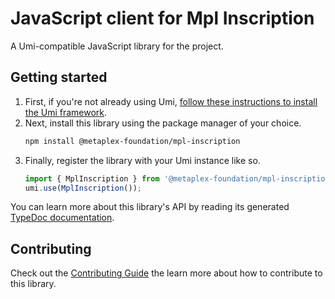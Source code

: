 # JavaScript client for Mpl Inscription

A Umi-compatible JavaScript library for the project.

## Getting started

1. First, if you're not already using Umi, [follow these instructions to install the Umi framework](https://github.com/metaplex-foundation/umi/blob/main/docs/installation.md).
2. Next, install this library using the package manager of your choice.
   ```sh
   npm install @metaplex-foundation/mpl-inscription
   ```
2. Finally, register the library with your Umi instance like so.
   ```ts
   import { MplInscription } from '@metaplex-foundation/mpl-inscription';
   umi.use(MplInscription());
   ```

You can learn more about this library's API by reading its generated [TypeDoc documentation](https://mpl-inscription-js-docs.vercel.app).

## Contributing

Check out the [Contributing Guide](./CONTRIBUTING.md) the learn more about how to contribute to this library.
